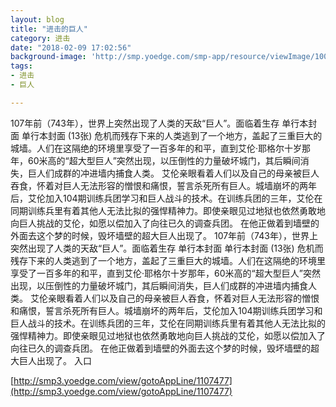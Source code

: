 ```yaml
---
layout: blog
title: "进击的巨人"
category: 进击
date: "2018-02-09 17:02:56"
background-image: 'http://smp.yoedge.com/smp-app/resource/viewImage/1000521appline.png'
tags:
- 进击
- 巨人

---
```

107年前（743年），世界上突然出现了人类的天敌“巨人”。面临着生存 单行本封面 单行本封面 (13张)  危机而残存下来的人类逃到了一个地方，盖起了三重巨大的城墙。人们在这隔绝的环境里享受了一百多年的和平，直到艾伦·耶格尔十岁那年，60米高的“超大型巨人”突然出现，以压倒性的力量破坏城门，其后瞬间消失，巨人们成群的冲进墙内捕食人类。 艾伦亲眼看着人们以及自己的母亲被巨人吞食，怀着对巨人无法形容的憎恨和痛恨，誓言杀死所有巨人。城墙崩坏的两年后，艾伦加入104期训练兵团学习和巨人战斗的技术。在训练兵团的三年，艾伦在同期训练兵里有着其他人无法比拟的强悍精神力。即使亲眼见过地狱也依然勇敢地向巨人挑战的艾伦，如愿以偿加入了向往已久的调查兵团。 在他正做着到墙壁的外面去这个梦的时候，毁坏墙壁的超大巨人出现了。
107年前（743年），世界上突然出现了人类的天敌“巨人”。面临着生存 单行本封面 单行本封面 (13张)  危机而残存下来的人类逃到了一个地方，盖起了三重巨大的城墙。人们在这隔绝的环境里享受了一百多年的和平，直到艾伦·耶格尔十岁那年，60米高的“超大型巨人”突然出现，以压倒性的力量破坏城门，其后瞬间消失，巨人们成群的冲进墙内捕食人类。 艾伦亲眼看着人们以及自己的母亲被巨人吞食，怀着对巨人无法形容的憎恨和痛恨，誓言杀死所有巨人。城墙崩坏的两年后，艾伦加入104期训练兵团学习和巨人战斗的技术。在训练兵团的三年，艾伦在同期训练兵里有着其他人无法比拟的强悍精神力。即使亲眼见过地狱也依然勇敢地向巨人挑战的艾伦，如愿以偿加入了向往已久的调查兵团。 在他正做着到墙壁的外面去这个梦的时候，毁坏墙壁的超大巨人出现了。
入口

[http://smp3.yoedge.com/view/gotoAppLine/1107477](http://smp3.yoedge.com/view/gotoAppLine/1107477)

        
